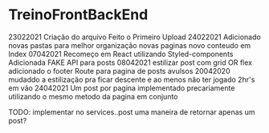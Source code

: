 # TreinoFrontBackEnd
23022021 
    Criação do arquivo
    Feito o Primeiro Upload
24022021
    Adicionado novas pastas para melhor organização
    novas paginas
    novo conteudo em Index
07042021
    Recomeço em React
    utilizando Styled-components
    Adicionada FAKE API para posts
08042021
    estilizar post com grid OR flex
    adicionado o footer
    Route para pagina de posts avulsos
20042020
    mudaddo a estilização pra ficar descente e ao menos não ter jogado 2hr's em vão
24042021
    Um post por pagina implementado precariamente utilizando o mesmo metodo da pagina em conjunto

TODO:
    implementar no services..post uma maneira de retornar apenas um post?

